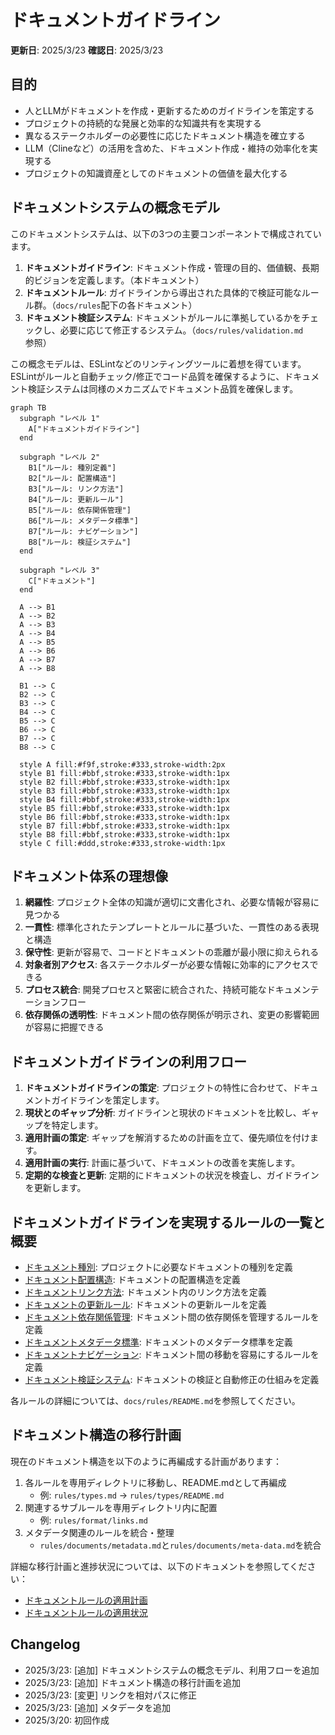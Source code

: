 # ドキュメントガイドライン

**更新日**: 2025/3/23
**確認日**: 2025/3/23

## 目的

- 人とLLMがドキュメントを作成・更新するためのガイドラインを策定する
- プロジェクトの持続的な発展と効率的な知識共有を実現する
- 異なるステークホルダーの必要性に応じたドキュメント構造を確立する
- LLM（Clineなど）の活用を含めた、ドキュメント作成・維持の効率化を実現する
- プロジェクトの知識資産としてのドキュメントの価値を最大化する

## ドキュメントシステムの概念モデル

このドキュメントシステムは、以下の3つの主要コンポーネントで構成されています。

1.  **ドキュメントガイドライン**: ドキュメント作成・管理の目的、価値観、長期的ビジョンを定義します。（本ドキュメント）
2.  **ドキュメントルール**: ガイドラインから導出された具体的で検証可能なルール群。（`docs/rules`配下の各ドキュメント）
3.  **ドキュメント検証システム**: ドキュメントがルールに準拠しているかをチェックし、必要に応じて修正するシステム。（`docs/rules/validation.md`参照）

この概念モデルは、ESLintなどのリンティングツールに着想を得ています。
ESLintがルールと自動チェック/修正でコード品質を確保するように、ドキュメント検証システムは同様のメカニズムでドキュメント品質を確保します。

```mermaid
graph TB
  subgraph "レベル 1"
    A["ドキュメントガイドライン"]
  end
  
  subgraph "レベル 2"
    B1["ルール: 種別定義"]
    B2["ルール: 配置構造"]
    B3["ルール: リンク方法"]
    B4["ルール: 更新ルール"]
    B5["ルール: 依存関係管理"]
    B6["ルール: メタデータ標準"]
    B7["ルール: ナビゲーション"]
    B8["ルール: 検証システム"]
  end
  
  subgraph "レベル 3"
    C["ドキュメント"]
  end
    
  A --> B1
  A --> B2
  A --> B3
  A --> B4
  A --> B5
  A --> B6
  A --> B7
  A --> B8
      
  B1 --> C
  B2 --> C
  B3 --> C
  B4 --> C
  B5 --> C
  B6 --> C
  B7 --> C
  B8 --> C

  style A fill:#f9f,stroke:#333,stroke-width:2px
  style B1 fill:#bbf,stroke:#333,stroke-width:1px
  style B2 fill:#bbf,stroke:#333,stroke-width:1px
  style B3 fill:#bbf,stroke:#333,stroke-width:1px
  style B4 fill:#bbf,stroke:#333,stroke-width:1px
  style B5 fill:#bbf,stroke:#333,stroke-width:1px
  style B6 fill:#bbf,stroke:#333,stroke-width:1px
  style B7 fill:#bbf,stroke:#333,stroke-width:1px
  style B8 fill:#bbf,stroke:#333,stroke-width:1px
  style C fill:#ddd,stroke:#333,stroke-width:1px
```

## ドキュメント体系の理想像

1. **網羅性**: プロジェクト全体の知識が適切に文書化され、必要な情報が容易に見つかる
2. **一貫性**: 標準化されたテンプレートとルールに基づいた、一貫性のある表現と構造
3. **保守性**: 更新が容易で、コードとドキュメントの乖離が最小限に抑えられる
4. **対象者別アクセス**: 各ステークホルダーが必要な情報に効率的にアクセスできる
5. **プロセス統合**: 開発プロセスと緊密に統合された、持続可能なドキュメンテーションフロー
6. **依存関係の透明性**: ドキュメント間の依存関係が明示され、変更の影響範囲が容易に把握できる

## ドキュメントガイドラインの利用フロー

1. **ドキュメントガイドラインの策定**: プロジェクトの特性に合わせて、ドキュメントガイドラインを策定します。
2. **現状とのギャップ分析**: ガイドラインと現状のドキュメントを比較し、ギャップを特定します。
3. **適用計画の策定**: ギャップを解消するための計画を立て、優先順位を付けます。
4. **適用計画の実行**: 計画に基づいて、ドキュメントの改善を実施します。
5. **定期的な検査と更新**: 定期的にドキュメントの状況を検査し、ガイドラインを更新します。

## ドキュメントガイドラインを実現するルールの一覧と概要

- [ドキュメント種別](./rules/types.md): プロジェクトに必要なドキュメントの種別を定義
- [ドキュメント配置構造](./rules/structure.md): ドキュメントの配置構造を定義
- [ドキュメントリンク方法](./rules/links.md): ドキュメント内のリンク方法を定義
- [ドキュメントの更新ルール](./rules/documents/code-doc-sync.md): ドキュメントの更新ルールを定義
- [ドキュメント依存関係管理](./rules/documents/relations.md): ドキュメント間の依存関係を管理するルールを定義
- [ドキュメントメタデータ標準](./rules/documents/metadata.md): ドキュメントのメタデータ標準を定義
- [ドキュメントナビゲーション](./rules/documents/navigation.md): ドキュメント間の移動を容易にするルールを定義
- [ドキュメント検証システム](./rules/validation.md): ドキュメントの検証と自動修正の仕組みを定義

各ルールの詳細については、`docs/rules/README.md`を参照してください。

## ドキュメント構造の移行計画

現在のドキュメント構造を以下のように再編成する計画があります：

1. 各ルールを専用ディレクトリに移動し、README.mdとして再編成
   - 例: `rules/types.md` → `rules/types/README.md`
2. 関連するサブルールを専用ディレクトリ内に配置
   - 例: `rules/format/links.md`
3. メタデータ関連のルールを統合・整理
   - `rules/documents/metadata.md`と`rules/documents/meta-data.md`を統合

詳細な移行計画と進捗状況については、以下のドキュメントを参照してください：

- [ドキュメントルールの適用計画](./PLAN.md)
- [ドキュメントルールの適用状況](./PROGRESS.md)

## Changelog

- 2025/3/23: [追加] ドキュメントシステムの概念モデル、利用フローを追加
- 2025/3/23: [追加] ドキュメント構造の移行計画を追加
- 2025/3/23: [変更] リンクを相対パスに修正
- 2025/3/23: [追加] メタデータを追加
- 2025/3/20: 初回作成

